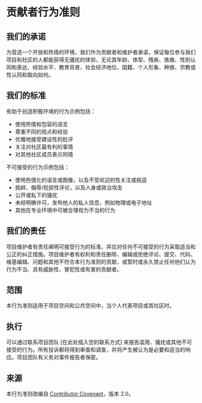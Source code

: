 <!--
该文件为项目贡献者行为准则（Code of Conduct），旨在营造一个开放、包容和无骚扰的社区环境。内容包括：

- 对所有参与者的承诺，确保无骚扰体验，不因年龄、体型、残疾、族裔、性别认同、经验、教育、经济状况、国籍、外貌、种族、宗教或性取向而歧视。
- 鼓励积极行为，如使用包容性语言、尊重不同观点、优雅接受批评、关注社区利益、同情他人等。
- 明确不可接受的行为，包括骚扰、侮辱、攻击、泄露隐私等。
- 规定维护者的责任，包括阐明标准、处理违规、删除或拒绝不当内容、禁言等。
- 适用范围涵盖项目空间及代表项目的公共空间。
- 提供违规行为的报告和处理流程，承诺对报告者保密。
- 行为准则改编自 Contributor Covenant 2.0 版本。

请在需要时补充联系方式以便报告违规行为。
-->

# 贡献者行为准则

## 我们的承诺

为营造一个开放和热情的环境，我们作为贡献者和维护者承诺，保证每位参与我们项目和社区的人都能获得无骚扰的体验，无论其年龄、体型、残疾、族裔、性别认同和表达、经验水平、教育背景、社会经济地位、国籍、个人形象、种族、宗教或性认同和取向如何。

## 我们的标准

有助于创造积极环境的行为示例包括：

- 使用热情和包容的语言
- 尊重不同的观点和经验
- 优雅地接受建设性的批评
- 关注对社区最有利的事情
- 对其他社区成员表示同情

不可接受的行为示例包括：

- 使用色情化的语言或图像，以及不受欢迎的性关注或挑逗
- 挑衅、侮辱/贬损性评论，以及人身或政治攻击
- 公开或私下的骚扰
- 未经明确许可，发布他人的私人信息，例如物理或电子地址
- 其他在专业环境中可被合理视为不当的行为

## 我们的责任

项目维护者有责任阐明可接受行为的标准，并应对任何不可接受的行为采取适当和公正的纠正措施。项目维护者有权利和责任删除、编辑或拒绝评论、提交、代码、维基编辑、问题和其他不符合本行为准则的贡献，或暂时或永久禁止任何他们认为行为不当、具有威胁性、冒犯性或有害的贡献者。

## 范围

本行为准则适用于项目空间和公共空间中，当个人代表项目或其社区时。

## 执行

可以通过联系项目团队 [在此处插入您的联系方式] 来报告滥用、骚扰或其他不可接受的行为。所有投诉都将得到审查和调查，并将产生被认为是必要和适当的响应。项目团队有义务对事件报告者保密。

## 来源

本行为准则改编自 [Contributor Covenant](https://www.contributor-covenant.org/version/2/0/code_of_conduct.html)，版本 2.0。